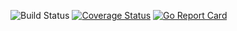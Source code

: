 ![Build Status](https://github.com/trypophob1a/fileschecker/actions/workflows/tests.yml/badge.svg?event=push)
[![Coverage Status](https://coveralls.io/repos/github/trypophob1a/fileschecker/badge.svg)](https://coveralls.io/github/trypophob1a/fileschecker)
[![Go Report Card](https://goreportcard.com/badge/github.com/trypophob1a/fileschecker)](https://goreportcard.com/report/github.com/trypophob1a/fileschecker)